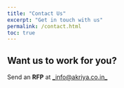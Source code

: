 ```yaml
---
title: "Contact Us"
excerpt: "Get in touch with us"
permalink: /contact.html
toc: true
---
```



## Want us to work for you?
Send an **RFP** at [_info@akriya.co.in_](mailto:info@akriya.co.in)